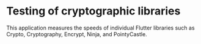 # Testing of cryptographic libraries

This application measures the speeds of individual Flutter libraries such as Crypto, Cryptography, Encrypt, Ninja, and PointyCastle.
